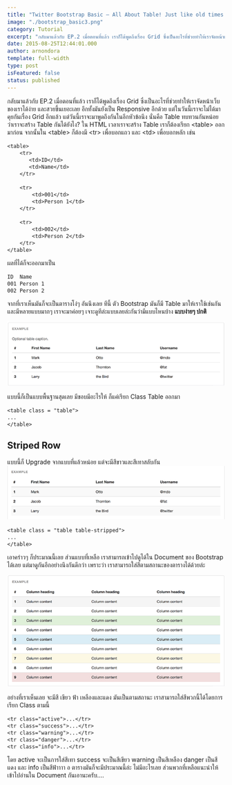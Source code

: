 ```yaml
---
title: "Twitter Bootstrap Basic – All About Table! Just like old times! (EP.2)"
image: "./bootstrap_basic3.png"
category: Tutorial
excerpt: "กลับมาแล้วกับ EP.2 เมื่อตอนที่แล้ว เราก็ได้พูดถึงเรื่อง Grid ซึ่งเป็นอะไรที่ช่วยทำให้เราจัดหน้าเว็บของเราได้ง่าย และสวยขึ้นเยอะเลย"
date: 2015-08-25T12:44:01.000
author: arnondora
template: full-width
type: post
isFeatured: false
status: published
---
```


กลับมาแล้วกับ EP.2 เมื่อตอนที่แล้ว เราก็ได้พูดถึงเรื่อง Grid ซึ่งเป็นอะไรที่ช่วยทำให้เราจัดหน้าเว็บของเราได้ง่าย และสวยขึ้นเยอะเลย อีกทั้งมันยังเป็น Responsive อีกด้วย แต่ในวันนี้เราจะไม่ได้มาคุยกันเรื่อง Grid อีกแล้ว แต่วันนี้เราจะมาพูดถึงกันในอีกหัวข้อนึง นั่นคือ Table
ทบทวนกันหน่อย ว่าเราจะสร้าง Table กันได้ยังไง?
ใน HTML เวลาเราจะสร้าง Table เราก็ต้องเรียก <table\> ออกมาก่อน จากนั้นใน <table\> ก็ต้องมี <tr\> เพื่อบอกแถว และ <td\> เพื่อบอกหลัก เช่น

    <table>
        <tr>
           <td>ID</td>
           <td>Name</td>
        </tr>

        <tr>
            <td>001</td>
            <td>Person 1</td>
        </tr>

        <tr>
            <td>002</td>
            <td>Person 2</td>
        </tr>
    </table>

ผลที่ได้ก็จะออกมาเป็น

    ID  Name
    001 Person 1
    002 Person 2

จากที่เราเห็นมันก็จะเป็นตารางโง่ๆ อันนึงเลย ทีนี้ ตัว Bootstrap มันก็มี Table มาให้เราใช้เช่นกัน และมีหลายแบบมากๆ เราจะมาค่อยๆ เจาะดูทีล่ะแบบเลยล่ะกันว่ามีแบบไหนบ้าง
**แบบง่ายๆ ปกติ**

![bootstrap_table01](./bootstrap_table01.png)

แบบนี้ก็เป็นแบบพื้นฐานสุดเลย มีขอบมีอะไรให้ ก็แค่เรียก Class Table ออกมา

    <table class = "table">
    ...
    </table>

## Striped Row

แบบนี้ก็ Upgrade จากแบบที่แล้วหน่อย แต่จะมีสีขาวและสีเทาสลับกัน
![bootstrap_table02](./bootstrap_table02.png)

    <table class = "table table-stripped">
    ...
    </table>

เอาคร่าวๆ ก็ประมาณนี้เลย ส่วนแบบที่เหลือ เราสามารถเข้าไปดูได้ใน Document ของ Bootstrap ได้เลย แต่มาดูกันอีกอย่างนึงกันดีกว่า เพราะว่า เราสามารถใส่สีตามสถานะของตารางได้ด้วยล่ะ

![bootstrap_table03](./bootstrap_table03.png)

อย่างที่เราเห็นเลย จะมีสี เขียว ฟ้า เหลืองและแดง มันเป็นตามสถานะ เราสามารถใส่สีพวกนี้ได้โดยการเรียก Class ตามนี้

    <tr class="active">...</tr>
    <tr class="success">...</tr>
    <tr class="warning">...</tr>
    <tr class="danger">...</tr>
    <tr class="info">...</tr>

โดย active จะเป็นการใส่สีเทา success จะเป็นสีเขียว warning เป็นสีเหลือง danger เป็นสีแดง และ info เป็นสีฟ้าาาา อ ตารางมันก็จะมีประมาณนี้ล่ะ ไม่มีอะไรเลย ส่วนพวกที่เหลือแนะนำให้เข้าไปอ่านใน Document กันเอานะครับ....
